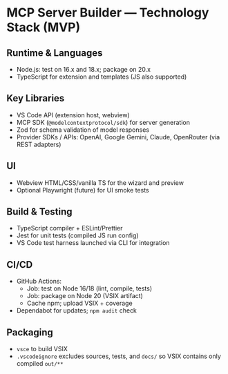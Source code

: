 ﻿# MCP Server Builder — Technology Stack (MVP)

## Runtime & Languages
- Node.js: test on 16.x and 18.x; package on 20.x
- TypeScript for extension and templates (JS also supported)

## Key Libraries
- VS Code API (extension host, webview)
- MCP SDK (`@modelcontextprotocol/sdk`) for server generation
- Zod for schema validation of model responses
- Provider SDKs / APIs: OpenAI, Google Gemini, Claude, OpenRouter (via REST adapters)

## UI
- Webview HTML/CSS/vanilla TS for the wizard and preview
- Optional Playwright (future) for UI smoke tests

## Build & Testing
- TypeScript compiler + ESLint/Prettier
- Jest for unit tests (compiled JS run config)
- VS Code test harness launched via CLI for integration

## CI/CD
- GitHub Actions:
  - Job: test on Node 16/18 (lint, compile, tests)
  - Job: package on Node 20 (VSIX artifact)
  - Cache npm; upload VSIX + coverage
- Dependabot for updates; `npm audit` check

## Packaging
- `vsce` to build VSIX
- `.vscodeignore` excludes sources, tests, and `docs/` so VSIX contains only compiled `out/**`
